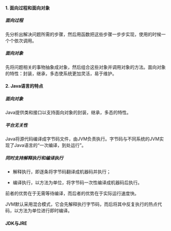 #### 1. 面向过程和面向对象

##### 面向过程

先分析出解决问题所需的步骤，然后用函数把这些步骤一步步实现，使用的时候一个个依次调用。

##### 面向对象

先将问题相关的事物抽象成对象，然后组合这些对象并调用对象的方法。面向对象的特性：封装，继承，多态使系统更加灵活，易于维护。

#### 2. Java语言的特点

##### 面向对象

Java提供类和接口以支持面向对象的封装，继承，多态的特性。

##### 平台无关性

Java将源代码编译成字节码文件，由JVM负责执行。字节码与不同系统的JVM实现了Java语言的“一次编译，到处运行”。

##### 同时支持解释执行和编译执行

- 解释执行，即逐条将字节码翻译成机器码并执行；

- 编译执行，以方法为单位，将字节码一次性编译成机器码后执行。

前者的优势在于无需等待编译，而后者的优势在于实际运行速度快。

JVM默认采用混合模式，它会先解释执行字节码，而后将其中反复执行的热点代码，以方法为单位进行即时编译。

#### JDK与JRE



##### 




